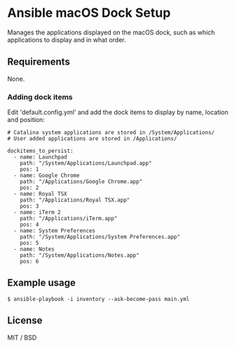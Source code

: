 # Ansible macOS Dock Setup

Manages the applications displayed on the macOS dock, such as which applications to display and in what order.

## Requirements

None.

### Adding dock items

Edit 'default.config.yml' and add the dock items to display by name, location and position:

````
# Catalina system applications are stored in /System/Applications/
# User added applications are stored in /Applications/

dockitems_to_persist:
  - name: Launchpad
    path: "/System/Applications/Launchpad.app"
    pos: 1
  - name: Google Chrome
    path: "/Applications/Google Chrome.app"
    pos: 2
  - name: Royal TSX
    path: "/Applications/Royal TSX.app"
    pos: 3
  - name: iTerm 2
    path: "/Applications/iTerm.app"
    pos: 4
  - name: System Preferences
    path: "/System/Applications/System Preferences.app"
    pos: 5
  - name: Notes
    path: "/System/Applications/Notes.app"
    pos: 6
```` 

## Example usage

````
$ ansible-playbook -i inventory --ask-become-pass main.yml
````

## License

MIT / BSD
 
